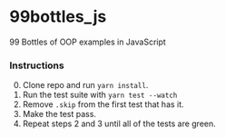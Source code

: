 # 99bottles_js
99 Bottles of OOP examples in JavaScript

### Instructions

0. Clone repo and run `yarn install`.
1. Run the test suite with `yarn test --watch`
2. Remove `.skip` from the first test that has it.
3. Make the test pass.
4. Repeat steps 2 and 3 until all of the tests are green.
